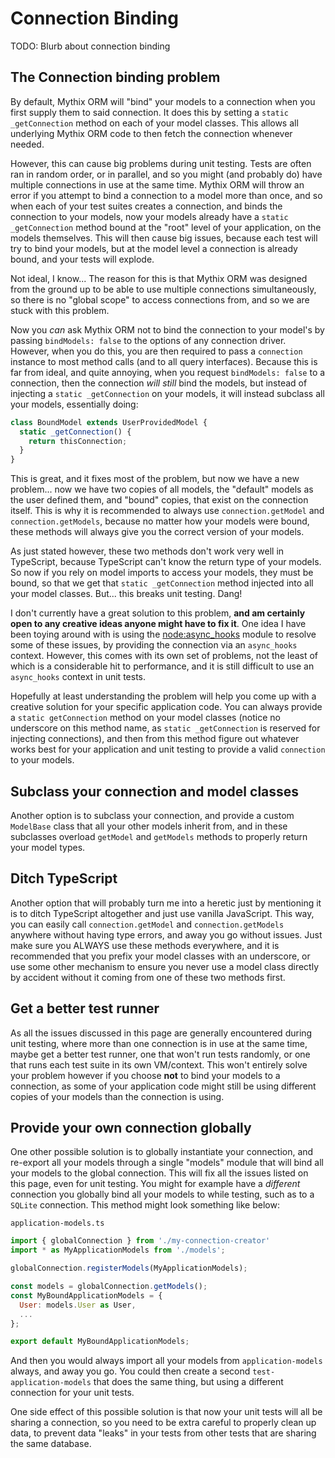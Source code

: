# Connection Binding

TODO: Blurb about connection binding

## The Connection binding problem

By default, Mythix ORM will "bind" your models to a connection when you first supply them to said connection. It does this by setting a `static _getConnection` method on each of your model classes. This allows all underlying Mythix ORM code to then fetch the connection whenever needed.

However, this can cause big problems during unit testing. Tests are often ran in random order, or in parallel, and so you might (and probably do) have multiple connections in use at the same time. Mythix ORM will throw an error if you attempt to bind a connection to a model more than once, and so when each of your test suites creates a connection, and binds the connection to your models, now your models already have a `static _getConnection` method bound at the "root" level of your application, on the models themselves. This will then cause big issues, because each test will try to bind your models, but at the model level a connection is already bound, and your tests will explode.

Not ideal, I know... The reason for this is that Mythix ORM was designed from the ground up to be able to use multiple connections simultaneously, so there is no "global scope" to access connections from, and so we are stuck with this problem.

Now you *can* ask Mythix ORM not to bind the connection to your model's by passing `bindModels: false` to the options of any connection driver. However, when you do this, you are then required to pass a `connection` instance to most method calls (and to all query interfaces). Because this is far from ideal, and quite annoying, when you request `bindModels: false` to a connection, then the connection *will still* bind the models, but instead of injecting a `static _getConnection` on your models, it will instead subclass all your models, essentially doing:

```javascript
class BoundModel extends UserProvidedModel {
  static _getConnection() {
    return thisConnection;
  }
}
```

This is great, and it fixes most of the problem, but now we have a new problem... now we have two copies of all models, the "default" models as the user defined them, and "bound" copies, that exist on the connection itself. This is why it is recommended to always use `connection.getModel` and `connection.getModels`, because no matter how your models were bound, these methods will always give you the correct version of your models.

As just stated however, these two methods don't work very well in TypeScript, because TypeScript can't know the return type of your models. So now if you rely on model imports to access your models, they must be bound, so that we get that `static _getConnection` method injected into all your model classes. But... this breaks unit testing. Dang!

I don't currently have a great solution to this problem, **and am certainly open to any creative ideas anyone might have to fix it**. One idea I have been toying around with is using the [node:async_hooks](https://nodejs.org/docs/latest-v16.x/api/async_context.html) module to resolve some of these issues, by providing the connection via an `async_hooks` context. However, this comes with its own set of problems, not the least of which is a considerable hit to performance, and it is still difficult to use an `async_hooks` context in unit tests.

Hopefully at least understanding the problem will help you come up with a creative solution for your specific application code. You can always provide a `static getConnection` method on your model classes (notice no underscore on this method name, as `static _getConnection` is reserved for injecting connections), and then from this method figure out whatever works best for your application and unit testing to provide a valid `connection` to your models.

## Subclass your connection and model classes

Another option is to subclass your connection, and provide a custom `ModelBase` class that all your other models inherit from, and in these subclasses overload `getModel` and `getModels` methods to properly return your model types.

## Ditch TypeScript

Another option that will probably turn me into a heretic just by mentioning it is to ditch TypeScript altogether and just use vanilla JavaScript. This way, you can easily call `connection.getModel` and `connection.getModels` anywhere without having type errors, and away you go without issues. Just make sure you ALWAYS use these methods everywhere, and it is recommended that you prefix your model classes with an underscore, or use some other mechanism to ensure you never use a model class directly by accident without it coming from one of these two methods first.

## Get a better test runner

As all the issues discussed in this page are generally encountered during unit testing, where more than one connection is in use at the same time, maybe get a better test runner, one that won't run tests randomly, or one that runs each test suite in its own VM/context. This won't entirely solve your problem however if you choose **not** to bind your models to a connection, as some of your application code might still be using different copies of your models than the connection is using.

## Provide your own connection globally

One other possible solution is to globally instantiate your connection, and re-export all your models through a single "models" module that will bind all your models to the global connection. This will fix all the issues listed on this page, even for unit testing. You might for example have a *different* connection you globally bind all your models to while testing, such as to a `SQLite` connection. This method might look something like below:

`application-models.ts`
```javascript
import { globalConnection } from './my-connection-creator'
import * as MyApplicationModels from './models';

globalConnection.registerModels(MyApplicationModels);

const models = globalConnection.getModels();
const MyBoundApplicationModels = {
  User: models.User as User,
  ...
};

export default MyBoundApplicationModels;
```

And then you would always import all your models from `application-models` always, and away you go. You could then create a second `test-application-models` that does the same thing, but using a different connection for your unit tests.

One side effect of this possible solution is that now your unit tests will all be sharing a connection, so you need to be extra careful to properly clean up data, to prevent data "leaks" in your tests from other tests that are sharing the same database.

